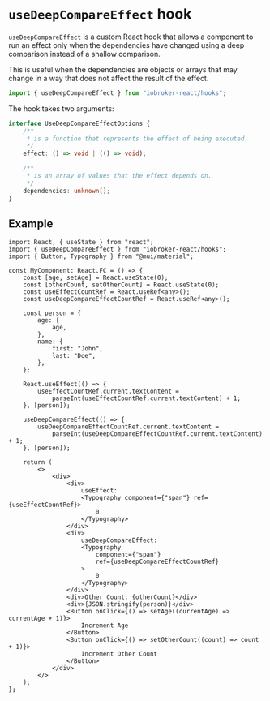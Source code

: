 # `useDeepCompareEffect` hook

`useDeepCompareEffect` is a custom React hook that allows a component to run an effect only when the dependencies have changed using a deep comparison instead of a shallow
comparison.

This is useful when the dependencies are objects or arrays that may change in a way that does not affect the result of the effect.

```ts
import { useDeepCompareEffect } from "iobroker-react/hooks";
```

The hook takes two arguments:

```ts
interface UseDeepCompareEffectOptions {
	/**
	 * is a function that represents the effect of being executed.
	 */
	effect: () => void | (() => void);

	/**
	 * is an array of values that the effect depends on.
	 */
	dependencies: unknown[];
}
```

## Example

```tsx
import React, { useState } from "react";
import { useDeepCompareEffect } from "iobroker-react/hooks";
import { Button, Typography } from "@mui/material";

const MyComponent: React.FC = () => {
	const [age, setAge] = React.useState(0);
	const [otherCount, setOtherCount] = React.useState(0);
	const useEffectCountRef = React.useRef<any>();
	const useDeepCompareEffectCountRef = React.useRef<any>();

	const person = {
		age: {
			age,
		},
		name: {
			first: "John",
			last: "Doe",
		},
	};

	React.useEffect(() => {
		useEffectCountRef.current.textContent =
			parseInt(useEffectCountRef.current.textContent) + 1;
	}, [person]);

	useDeepCompareEffect(() => {
		useDeepCompareEffectCountRef.current.textContent =
			parseInt(useDeepCompareEffectCountRef.current.textContent) + 1;
	}, [person]);
  
	return (
		<>
			<div>
				<div>
					useEffect:
					<Typography component={"span"} ref={useEffectCountRef}>
						0
					</Typography>
				</div>
				<div>
					useDeepCompareEffect:
					<Typography
						component={"span"}
						ref={useDeepCompareEffectCountRef}
					>
						0
					</Typography>
				</div>
				<div>Other Count: {otherCount}</div>
				<div>{JSON.stringify(person)}</div>
				<Button onClick={() => setAge((currentAge) => currentAge + 1)}>
					Increment Age
				</Button>
				<Button onClick={() => setOtherCount((count) => count + 1)}>
					Increment Other Count
				</Button>
			</div>
		</>
	);
};
```
